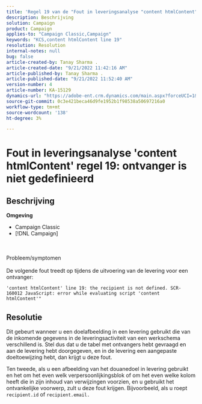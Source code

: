 ```yaml
---
title: 'Regel 19 van de "Fout in leveringsanalyse "content htmlContent": ontvanger is niet gedefinieerd"'
description: Beschrijving
solution: Campaign
product: Campaign
applies-to: "Campaign Classic,Campaign"
keywords: "KCS,content htmlContent line 19"
resolution: Resolution
internal-notes: null
bug: false
article-created-by: Tanay Sharma .
article-created-date: "9/21/2022 11:42:16 AM"
article-published-by: Tanay Sharma .
article-published-date: "9/21/2022 11:52:40 AM"
version-number: 4
article-number: KA-15129
dynamics-url: "https://adobe-ent.crm.dynamics.com/main.aspx?forceUCI=1&pagetype=entityrecord&etn=knowledgearticle&id=c8f47070-a239-ed11-9db1-002248086735"
source-git-commit: 0c3e421beca46d9fe1952b1f98538a50697216a0
workflow-type: tm+mt
source-wordcount: '138'
ht-degree: 3%

---
```


# Fout in leveringsanalyse &#39;content htmlContent&#39; regel 19: ontvanger is niet gedefinieerd

## Beschrijving

<b>Omgeving</b>
- Campaign Classic
- [!DNL Campaign]



<br><br>Probleem/symptomen<br><br>
De volgende fout treedt op tijdens de uitvoering van de levering voor een ontvanger:

```
'content htmlContent' line 19: the recipient is not defined. SCR-160012 JavaScript: error while evaluating script 'content htmlContent'"
```


## Resolutie


Dit gebeurt wanneer u een doelafbeelding in een levering gebruikt die van de inkomende gegevens in de leveringsactiviteit van een werkschema verschillend is. Stel dus dat u de tabel met ontvangers hebt gevraagd en aan de levering hebt doorgegeven, en in de levering een aangepaste doeltoewijzing hebt, dan krijgt u deze fout.

Ten tweede, als u een afbeelding van het douanedoel in levering gebruikt en het om het even welk verpersoonlijkingsblok of om het even welke kolom heeft die in zijn inhoud van verwijzingen voorzien, en u gebruikt het ontvankelijke voorwerp, zult u deze fout krijgen. Bijvoorbeeld, als u roept `recipient.id` of `recipient.email.`
